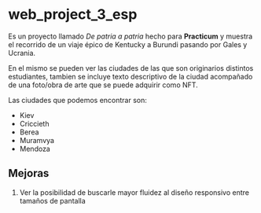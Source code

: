 # web_project_3_esp  

Es un proyecto llamado *De patria a patria* hecho para **Practicum** y muestra el recorrido de un viaje épico de Kentucky a Burundi pasando por Gales y Ucrania.

En el mismo se pueden ver las ciudades de las que son originarios distintos estudiantes, tambien se incluye texto descriptivo de la ciudad acompañado de una foto/obra de arte que se puede adquirir como NFT.

Las ciudades que podemos encontrar son:
* Kiev
* Criccieth
* Berea
* Muramvya
* Mendoza

## Mejoras

1. Ver la posibilidad de buscarle mayor fluidez al diseño responsivo entre tamaños de pantalla
